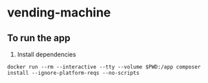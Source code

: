 # vending-machine

## To run the app

1. Install dependencies
```
docker run --rm --interactive --tty --volume $PWD:/app composer install --ignore-platform-reqs --no-scripts
```

